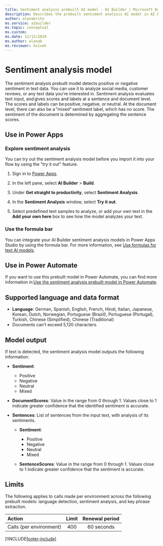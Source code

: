 ```yaml
---
title: Sentiment analysis prebuilt AI model - AI Builder | Microsoft Docs
description: Describes the prebuilt sentiment analysis AI model in AI Builder.
author: alanabrito
ms.service: aibuilder
ms.topic: conceptual
ms.custom: 
ms.date: 12/12/2019
ms.author: alanab
ms.reviewer: kvivek
---
```


# Sentiment analysis model

The sentiment analysis prebuilt model detects positive or negative sentiment in text data. You can use it to analyze social media, customer reviews, or any text data you're interested in<!--Suggested.-->. Sentiment analysis evaluates text input, and gives scores and labels at a sentence and document level. The scores and labels can be positive, negative, or neutral. At the document level, there can also be a "mixed" sentiment label, which has no score. The sentiment of the document is determined by aggregating the sentence scores.

## Use in Power Apps

### Explore sentiment analysis

You can try out the sentiment analysis model before you import it into your flow by using the "try it out" feature.

1. Sign in to [Power Apps](https://make.powerapps.com).

1. In the left pane, select **AI Builder** > **Build**.

1. Under **Get straight to productivity**, select **Sentiment Analysis**.

1. In the **Sentiment Analysis** window, select **Try it out**.

1. Select predefined text samples to analyze, or add your own text in the **Add your own here** box to see how the model analyzes your text.

### Use the formula bar

You can integrate your AI Builder sentiment analysis models in Power Apps Studio by using the formula bar. For more information, see [Use formulas for text AI models](formula-bar.md#sentiment-analysis).

## Use in Power Automate

If you want to use this prebuilt model in Power Automate, you can find more information in [Use the sentiment analysis prebuilt model in Power Automate](flow-sentiment-analysis.md).
  
## Supported language and data format

- **Language**: German, Spanish, English, French, Hindi, Italian, Japanese, Korean, Dutch, Norwegian, Portuguese (Brazil), Portuguese (Portugal), Turkish, Chinese (Simplified), Chinese (Traditional)
- Documents can't exceed 5,120 characters.

## Model output

If text is detected, the sentiment analysis model outputs the following information: 

- **Sentiment**: 
  - Positive
  - Negative
  - Neutral
  - Mixed

- **DocumentScores**: Value in the range from 0 through 1. Values close to 1 indicate greater confidence that the identified sentiment is accurate.

- **Sentences**: List of sentences from the input text, with analysis of its sentiments.

  - **Sentiment**:
    - Positive
    - Negative
    - Neutral
    - Mixed

  - **SentenceScores**: Value in the range from 0 through 1<!--as above-->. Values close to 1 indicate greater confidence that the sentiment is accurate.

## Limits

The following applies to calls made per environment across the following prebuilt models: language detection, sentiment analysis, and key phrase extraction.

|**Action**|**Limit**|**Renewal period**|
|:-----|:-----:|:-----:|
|Calls (per environment)|400|60 seconds|


[!INCLUDE[footer-include](includes/footer-banner.md)]
